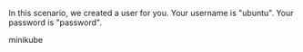 In this scenario, we created a user for you.
Your username is "ubuntu". Your password is "password".

minikube